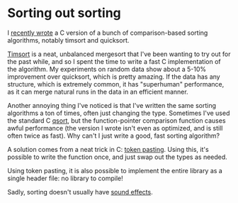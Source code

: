 Sorting out sorting
===================
I <a href="http://github.com/swenson/sort">recently wrote</a> a C version of a bunch of comparison-based sorting algorithms, notably timsort and quicksort.

<a href="http://en.wikipedia.org/wiki/Timsort">Timsort</a> is a neat, unbalanced mergesort that I've been wanting to try out for the past while, and so I spent the time to write a fast C implementation of the algorithm.  My experiments on random data show about a 5-10% improvement over quicksort, which is pretty amazing.  If the data has any structure, which is extremely common, it has "superhuman" performance, as it can merge natural runs in the data in an efficient manner.

Another annoying thing I've noticed is that I've written the same sorting algorithms a ton of times, often just changing the type.  Sometimes I've used the standard C <a href="http://fxr.watson.org/fxr/source/stdlib/qsort.c?v=GLIBC27">qsort</a>, but the function-pointer comparison function causes awful performance (the version I wrote isn't even as optimized, and is still often twice as fast).  Why can't I just write a good, fast sorting algorithm?

A solution comes from a neat trick in C: <a href="http://en.wikipedia.org/wiki/C_preprocessor#Token_concatenation">token pasting</a>.  Using this, it's possible to write the function once, and just swap out the types as needed.

Using token pasting, it is also possible to implement the entire library as a single header file: no library to compile!

Sadly, sorting doesn't usually have <a href="http://www.youtube.com/watch?v=YvTW7341kpA">sound effects</a>.